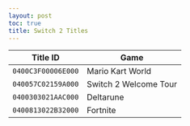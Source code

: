 ```yaml
---
layout: post
toc: true
title: Switch 2 Titles
---
```


| Title ID           | Game                  |
|--------------------|-----------------------|
| `0400C3F00006E000` | Mario Kart World      |
| `040057C02159A000` | Switch 2 Welcome Tour |
| `0400303021AAC000` | Deltarune             |
| `0400813022B32000` | Fortnite              |
